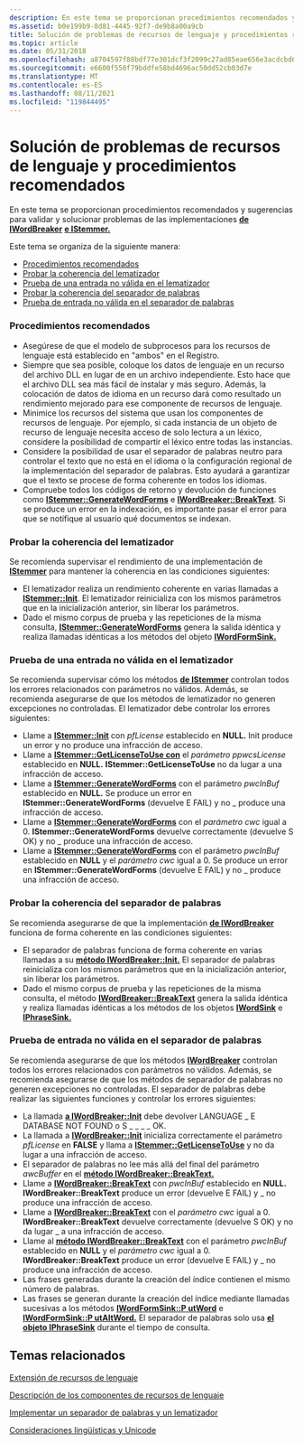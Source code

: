 ```yaml
---
description: En este tema se proporcionan procedimientos recomendados y sugerencias para validar y solucionar problemas de las implementaciones de IWordBreaker e IStemmer.
ms.assetid: b0e199b9-8d81-4445-92f7-de9b8a00a9cb
title: Solución de problemas de recursos de lenguaje y procedimientos recomendados
ms.topic: article
ms.date: 05/31/2018
ms.openlocfilehash: a8704597f88bdf77e301dcf3f2099c27ad85eae656e3acdcbd6e43c134bb7e43
ms.sourcegitcommit: e6600f550f79bddfe58bd4696ac50dd52cb03d7e
ms.translationtype: MT
ms.contentlocale: es-ES
ms.lasthandoff: 08/11/2021
ms.locfileid: "119844495"
---
```

# <a name="troubleshooting-language-resources-and-best-practices"></a>Solución de problemas de recursos de lenguaje y procedimientos recomendados

En este tema se proporcionan procedimientos recomendados y sugerencias para validar y solucionar problemas de las implementaciones [**de IWordBreaker**](/windows/desktop/api/Indexsrv/nn-indexsrv-iwordbreaker) [**e IStemmer.**](/windows/desktop/api/Indexsrv/nn-indexsrv-istemmer)

Este tema se organiza de la siguiente manera:

-   [Procedimientos recomendados](#best-practices)
-   [Probar la coherencia del lematizador](#testing-stemmer-consistency)
-   [Prueba de una entrada no válida en el lematizador](#testing-for-invalid-input-in-the-stemmer)
-   [Probar la coherencia del separador de palabras](#testing-word-breaker-consistency)
-   [Prueba de entrada no válida en el separador de palabras](#testing-for-invalid-input-in-the-word-breaker)

### <a name="best-practices"></a>Procedimientos recomendados

-   Asegúrese de que el modelo de subprocesos para los recursos de lenguaje está establecido en "ambos" en el Registro.
-   Siempre que sea posible, coloque los datos de lenguaje en un recurso del archivo DLL en lugar de en un archivo independiente. Esto hace que el archivo DLL sea más fácil de instalar y más seguro. Además, la colocación de datos de idioma en un recurso dará como resultado un rendimiento mejorado para ese componente de recursos de lenguaje.
-   Minimice los recursos del sistema que usan los componentes de recursos de lenguaje. Por ejemplo, si cada instancia de un objeto de recurso de lenguaje necesita acceso de solo lectura a un léxico, considere la posibilidad de compartir el léxico entre todas las instancias.
-   Considere la posibilidad de usar el separador de palabras neutro para controlar el texto que no está en el idioma o la configuración regional de la implementación del separador de palabras. Esto ayudará a garantizar que el texto se procese de forma coherente en todos los idiomas.
-   Compruebe todos los códigos de retorno y devolución de funciones como [**IStemmer::GenerateWordForms**](/windows/desktop/api/Indexsrv/nf-indexsrv-istemmer-generatewordforms) e [**IWordBreaker::BreakText**](/windows/desktop/api/Indexsrv/nf-indexsrv-iwordbreaker-breaktext). Si se produce un error en la indexación, es importante pasar el error para que se notifique al usuario qué documentos se indexan.

### <a name="testing-stemmer-consistency"></a>Probar la coherencia del lematizador

Se recomienda supervisar el rendimiento de una implementación de [**IStemmer**](/windows/desktop/api/Indexsrv/nn-indexsrv-istemmer) para mantener la coherencia en las condiciones siguientes:

-   El lematizador realiza un rendimiento coherente en varias llamadas a [**IStemmer::Init**](/windows/desktop/api/Indexsrv/nf-indexsrv-istemmer-init). El lematizador reinicializa con los mismos parámetros que en la inicialización anterior, sin liberar los parámetros.
-   Dado el mismo corpus de prueba y las repeticiones de la misma consulta, [**IStemmer::GenerateWordForms**](/windows/desktop/api/Indexsrv/nf-indexsrv-istemmer-generatewordforms) genera la salida idéntica y realiza llamadas idénticas a los métodos del objeto [**IWordFormSink.**](/windows/desktop/api/Indexsrv/nn-indexsrv-iwordformsink)

### <a name="testing-for-invalid-input-in-the-stemmer"></a>Prueba de una entrada no válida en el lematizador

Se recomienda supervisar cómo los métodos [**de IStemmer**](/windows/desktop/api/Indexsrv/nn-indexsrv-istemmer) controlan todos los errores relacionados con parámetros no válidos. Además, se recomienda asegurarse de que los métodos de lematizador no generen excepciones no controladas. El lematizador debe controlar los errores siguientes:

-   Llame a [**IStemmer::Init**](/windows/desktop/api/Indexsrv/nf-indexsrv-istemmer-init) con *pfLicense* establecido en **NULL.** Init produce un error y no produce una infracción de acceso.
-   Llame a [**IStemmer::GetLicenseToUse con**](/windows/desktop/api/Indexsrv/nf-indexsrv-istemmer-getlicensetouse) el *parámetro ppwcsLicense* establecido en **NULL.** **IStemmer::GetLicenseToUse** no da lugar a una infracción de acceso.
-   Llame a [**IStemmer::GenerateWordForms**](/windows/desktop/api/Indexsrv/nf-indexsrv-istemmer-generatewordforms) con el parámetro *pwcInBuf* establecido en **NULL.** Se produce un error en **IStemmer::GenerateWordForms** (devuelve E FAIL) y no \_ produce una infracción de acceso.
-   Llame a [**IStemmer::GenerateWordForms**](/windows/desktop/api/Indexsrv/nf-indexsrv-istemmer-generatewordforms) con el *parámetro cwc* igual a 0. **IStemmer::GenerateWordForms** devuelve correctamente (devuelve S OK) y no \_ produce una infracción de acceso.
-   Llame a [**IStemmer::GenerateWordForms**](/windows/desktop/api/Indexsrv/nf-indexsrv-istemmer-generatewordforms) con el parámetro *pwcInBuf* establecido en **NULL** y el *parámetro cwc* igual a 0. Se produce un error en **IStemmer::GenerateWordForms** (devuelve E FAIL) y no \_ produce una infracción de acceso.

### <a name="testing-word-breaker-consistency"></a>Probar la coherencia del separador de palabras

Se recomienda asegurarse de que la implementación [**de IWordBreaker**](/windows/desktop/api/Indexsrv/nn-indexsrv-iwordbreaker) funciona de forma coherente en las condiciones siguientes:

-   El separador de palabras funciona de forma coherente en varias llamadas a su [**método IWordBreaker::Init.**](/windows/desktop/api/Indexsrv/nf-indexsrv-iwordbreaker-init) El separador de palabras reinicializa con los mismos parámetros que en la inicialización anterior, sin liberar los parámetros.
-   Dado el mismo corpus de prueba y las repeticiones de la misma consulta, el método [**IWordBreaker::BreakText**](/windows/desktop/api/Indexsrv/nf-indexsrv-iwordbreaker-breaktext) genera la salida idéntica y realiza llamadas idénticas a los métodos de los objetos [**IWordSink**](iwordsink.md) e [**IPhraseSink.**](/windows/win32/api/indexsrv/nn-indexsrv-iphrasesink)

### <a name="testing-for-invalid-input-in-the-word-breaker"></a>Prueba de entrada no válida en el separador de palabras

Se recomienda asegurarse de que los métodos [**IWordBreaker**](/windows/desktop/api/Indexsrv/nn-indexsrv-iwordbreaker) controlan todos los errores relacionados con parámetros no válidos. Además, se recomienda asegurarse de que los métodos de separador de palabras no generen excepciones no controladas. El separador de palabras debe realizar las siguientes funciones y controlar los errores siguientes:

-   La llamada [**a IWordBreaker::Init**](/windows/desktop/api/Indexsrv/nf-indexsrv-iwordbreaker-init) debe devolver LANGUAGE \_ E DATABASE NOT FOUND o S \_ \_ \_ \_ OK.
-   La llamada a [**IWordBreaker::Init**](/windows/desktop/api/Indexsrv/nf-indexsrv-iwordbreaker-init) inicializa correctamente el parámetro *pfLicense* en **FALSE** y llama a [**IStemmer::GetLicenseToUse**](/windows/desktop/api/Indexsrv/nf-indexsrv-istemmer-getlicensetouse) y no da lugar a una infracción de acceso.
-   El separador de palabras no lee más allá del final del parámetro *awcBuffer* en el [**método IWordBreaker::BreakText.**](/windows/desktop/api/Indexsrv/nf-indexsrv-iwordbreaker-breaktext)
-   Llame a [**IWordBreaker::BreakText**](/windows/desktop/api/Indexsrv/nf-indexsrv-iwordbreaker-breaktext) con *pwcInBuf* establecido en **NULL.** **IWordBreaker::BreakText** produce un error (devuelve E FAIL) y \_ no produce una infracción de acceso.
-   Llame a [**IWordBreaker::BreakText**](/windows/desktop/api/Indexsrv/nf-indexsrv-iwordbreaker-breaktext) con el *parámetro cwc* igual a 0. **IWordBreaker::BreakText** devuelve correctamente (devuelve S OK) y no da lugar \_ a una infracción de acceso.
-   Llame al [**método IWordBreaker::BreakText**](/windows/desktop/api/Indexsrv/nf-indexsrv-iwordbreaker-breaktext) con el parámetro *pwcInBuf* establecido en **NULL** y el *parámetro cwc* igual a 0. **IWordBreaker::BreakText** produce un error (devuelve E FAIL) y \_ no produce una infracción de acceso.
-   Las frases generadas durante la creación del índice contienen el mismo número de palabras.
-   Las frases se generan durante la creación del índice mediante llamadas sucesivas a los métodos [**IWordFormSink::P utWord**](iwordsink-putword.md) e [**IWordFormSink::P utAltWord.**](iwordsink-putaltword.md) El separador de palabras solo usa [**el objeto IPhraseSink**](/windows/win32/api/indexsrv/nn-indexsrv-iphrasesink) durante el tiempo de consulta.

## <a name="related-topics"></a>Temas relacionados

<dl> <dt>

[Extensión de recursos de lenguaje](extending-language-resources-in-windows-search.md)
</dt> <dt>

[Descripción de los componentes de recursos de lenguaje](understanding-language-resource-components.md)
</dt> <dt>

[Implementar un separador de palabras y un lematizador](implementing-a-word-breaker-and-stemmer.md)
</dt> <dt>

[Consideraciones lingüísticas y Unicode](linguistic-and-unicode-considerations.md)
</dt> </dl>

 

 
